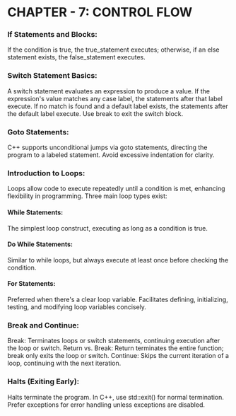 # CHAPTER - 7: CONTROL FLOW

### If Statements and Blocks:
If the condition is true, the true_statement executes; otherwise, if an else statement exists, the false_statement executes.

### Switch Statement Basics:
A switch statement evaluates an expression to produce a value. If the expression's value matches any case label, the statements after that label execute. If no match is found and a default label exists, the statements after the default label execute. Use break to exit the switch block.

### Goto Statements:
C++ supports unconditional jumps via goto statements, directing the program to a labeled statement. Avoid excessive indentation for clarity.

### Introduction to Loops:
Loops allow code to execute repeatedly until a condition is met, enhancing flexibility in programming. Three main loop types exist:

#### While Statements:
The simplest loop construct, executing as long as a condition is true.

#### Do While Statements:
Similar to while loops, but always execute at least once before checking the condition.

#### For Statements:
Preferred when there's a clear loop variable. Facilitates defining, initializing, testing, and modifying loop variables concisely.

### Break and Continue:
Break: Terminates loops or switch statements, continuing execution after the loop or switch.
Return vs. Break: Return terminates the entire function; break only exits the loop or switch.
Continue: Skips the current iteration of a loop, continuing with the next iteration.

### Halts (Exiting Early):
Halts terminate the program. In C++, use std::exit() for normal termination. Prefer exceptions for error handling unless exceptions are disabled.

